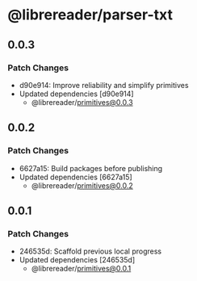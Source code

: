 # @librereader/parser-txt

## 0.0.3

### Patch Changes

- d90e914: Improve reliability and simplify primitives
- Updated dependencies [d90e914]
  - @librereader/primitives@0.0.3

## 0.0.2

### Patch Changes

- 6627a15: Build packages before publishing
- Updated dependencies [6627a15]
  - @librereader/primitives@0.0.2

## 0.0.1

### Patch Changes

- 246535d: Scaffold previous local progress
- Updated dependencies [246535d]
  - @librereader/primitives@0.0.1
